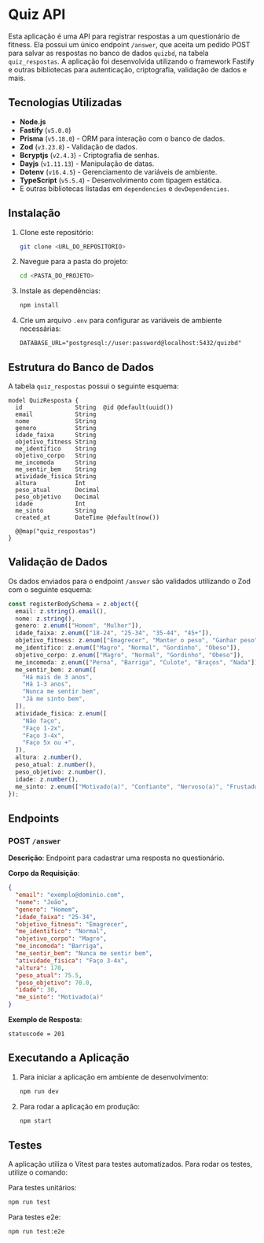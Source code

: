 # Quiz API

Esta aplicação é uma API para registrar respostas a um questionário de fitness. Ela possui um único endpoint `/answer`, que aceita um pedido POST para salvar as respostas no banco de dados `quizbd`, na tabela `quiz_respostas`. A aplicação foi desenvolvida utilizando o framework Fastify e outras bibliotecas para autenticação, criptografia, validação de dados e mais.

## Tecnologias Utilizadas

- **Node.js**
- **Fastify** (`v5.0.0`)
- **Prisma** (`v5.18.0`) - ORM para interação com o banco de dados.
- **Zod** (`v3.23.8`) - Validação de dados.
- **Bcryptjs** (`v2.4.3`) - Criptografia de senhas.
- **Dayjs** (`v1.11.13`) - Manipulação de datas.
- **Dotenv** (`v16.4.5`) - Gerenciamento de variáveis de ambiente.
- **TypeScript** (`v5.5.4`) - Desenvolvimento com tipagem estática.
- E outras bibliotecas listadas em `dependencies` e `devDependencies`.

## Instalação

1. Clone este repositório:
   ```bash
   git clone <URL_DO_REPOSITORIO>
   ```
2. Navegue para a pasta do projeto:
   ```bash
   cd <PASTA_DO_PROJETO>
   ```
3. Instale as dependências:
   ```bash
   npm install
   ```
4. Crie um arquivo `.env` para configurar as variáveis de ambiente necessárias:
   ```env
   DATABASE_URL="postgresql://user:password@localhost:5432/quizbd"
   ```

## Estrutura do Banco de Dados

A tabela `quiz_respostas` possui o seguinte esquema:

```prisma
model QuizResposta {
  id               String  @id @default(uuid())
  email            String
  nome             String
  genero           String
  idade_faixa      String
  objetivo_fitness String
  me_identifico    String
  objetivo_corpo   String
  me_incomoda      String
  me_sentir_bem    String
  atividade_fisica String
  altura           Int
  peso_atual       Decimal
  peso_objetivo    Decimal
  idade            Int
  me_sinto         String
  created_at       DateTime @default(now())

  @@map("quiz_respostas")
}
```

## Validação de Dados

Os dados enviados para o endpoint `/answer` são validados utilizando o Zod com o seguinte esquema:

```typescript
const registerBodySchema = z.object({
  email: z.string().email(),
  nome: z.string(),
  genero: z.enum(["Homem", "Mulher"]),
  idade_faixa: z.enum(["18-24", "25-34", "35-44", "45+"]),
  objetivo_fitness: z.enum(["Emagrecer", "Manter o peso", "Ganhar peso"]),
  me_identifico: z.enum(["Magro", "Normal", "Gordinho", "Obeso"]),
  objetivo_corpo: z.enum(["Magro", "Normal", "Gordinho", "Obeso"]),
  me_incomoda: z.enum(["Perna", "Barriga", "Culote", "Braços", "Nada"]),
  me_sentir_bem: z.enum([
    "Há mais de 3 anos",
    "Há 1-3 anos",
    "Nunca me sentir bem",
    "Já me sinto bem",
  ]),
  atividade_fisica: z.enum([
    "Não faço",
    "Faço 1-2x",
    "Faço 3-4x",
    "Faço 5x ou +",
  ]),
  altura: z.number(),
  peso_atual: z.number(),
  peso_objetivo: z.number(),
  idade: z.number(),
  me_sinto: z.enum(["Motivado(a)", "Confiante", "Nervoso(a)", "Frustado(a)"]),
});
```

## Endpoints

### POST `/answer`

**Descrição**: Endpoint para cadastrar uma resposta no questionário.

**Corpo da Requisição**:

```json
{
  "email": "exemplo@dominio.com",
  "nome": "João",
  "genero": "Homem",
  "idade_faixa": "25-34",
  "objetivo_fitness": "Emagrecer",
  "me_identifico": "Normal",
  "objetivo_corpo": "Magro",
  "me_incomoda": "Barriga",
  "me_sentir_bem": "Nunca me sentir bem",
  "atividade_fisica": "Faço 3-4x",
  "altura": 170,
  "peso_atual": 75.5,
  "peso_objetivo": 70.0,
  "idade": 30,
  "me_sinto": "Motivado(a)"
}
```

**Exemplo de Resposta**:

```
statuscode = 201
```

## Executando a Aplicação

1. Para iniciar a aplicação em ambiente de desenvolvimento:
   ```bash
   npm run dev
   ```
2. Para rodar a aplicação em produção:
   ```bash
   npm start
   ```

## Testes

A aplicação utiliza o Vitest para testes automatizados. Para rodar os testes, utilize o comando:

Para testes unitários:

```bash
npm run test
```

Para testes e2e:

```bash
npm run test:e2e
```
